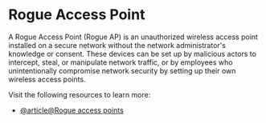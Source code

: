 # Rogue Access Point

A Rogue Access Point (Rogue AP) is an unauthorized wireless access point installed on a secure network without the network administrator's knowledge or consent. These devices can be set up by malicious actors to intercept, steal, or manipulate network traffic, or by employees who unintentionally compromise network security by setting up their own wireless access points.

Visit the following resources to learn more:
- [@article@Rogue access points](https://www.khanacademy.org/computing/computers-and-internet/xcae6f4a7ff015e7d:online-data-security/xcae6f4a7ff015e7d:cyber-attacks/a/rogue-access-points-mitm-attacks)
